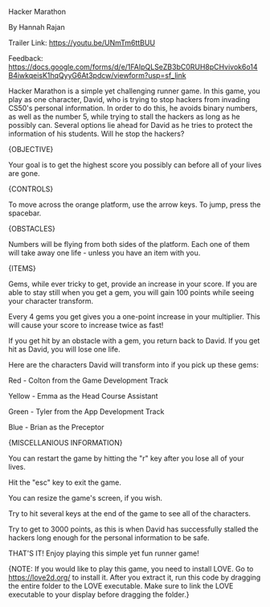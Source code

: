 Hacker Marathon

By Hannah Rajan

Trailer Link: https://youtu.be/UNmTm6ttBUU

Feedback: https://docs.google.com/forms/d/e/1FAIpQLSeZB3bC0RUH8pCHvivok6o14B4iwkqeisK1hqQyyG6At3pdcw/viewform?usp=sf_link

Hacker Marathon is a simple yet challenging runner game. In this game, you play as one character, David, who is trying to stop hackers from invading CS50's personal information. In order to do this, he avoids binary numbers, as well as the number 5, while trying to stall the hackers as long as he possibly can. Several options lie ahead for David as he tries to protect the information of his students. Will he stop the hackers?


{OBJECTIVE}


Your goal is to get the highest score you possibly can before all of your lives are gone.


{CONTROLS}


To move across the orange platform, use the arrow keys. To jump, press the spacebar.


{OBSTACLES}


Numbers will be flying from both sides of the platform. Each one of them will take away one life - unless you have an item with you. 


{ITEMS}


Gems, while ever tricky to get, provide an increase in your score. If you are able to stay still when you get a gem, you will gain 100 points while seeing your character transform. 

Every 4 gems you get gives you a one-point increase in your multiplier. This will cause your score to increase twice as fast!

If you get hit by an obstacle with a gem, you return back to David. If you get hit as David, you will lose one life. 

Here are the characters David will transform into if you pick up these gems:

Red - Colton from the Game Development Track

Yellow - Emma as the Head Course Assistant

Green - Tyler from the App Development Track

Blue - Brian as the Preceptor


{MISCELLANIOUS INFORMATION}


You can restart the game by hitting the "r" key after you lose all of your lives.

Hit the "esc" key to exit the game.

You can resize the game's screen, if you wish. 

Try to hit several keys at the end of the game to see all of the characters.

Try to get to 3000 points, as this is when David has successfully stalled the hackers long enough for the personal information to be safe.


THAT'S IT! Enjoy playing this simple yet fun runner game! 


{NOTE: If you would like to play this game, you need to install LOVE. Go to https://love2d.org/ to install it. After you extract it, run this code by dragging the entire folder to the LOVE executable. Make sure to link the LOVE executable to your display before dragging the folder.}
